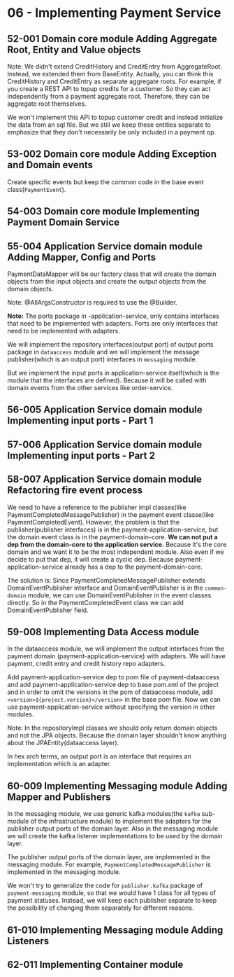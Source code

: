 # 06 - Implementing Payment Service

## 52-001 Domain core module Adding Aggregate Root, Entity and Value objects
Note: We didn't extend CreditHistory and CreditEntry from AggregateRoot. Instead, we extended them from BaseEntity. Actually, you can
think this CreditHistory and CreditEntry as separate aggregate roots. For example, if you create a REST API to topup credits for a customer.
So they can act independently from a payment aggregate root. Therefore, they can be aggregate root themselves.

We won't implement this API to topup customer credit and instead initialize the data from an sql file. But we still we keep these entities
separate to emphasize that they don't necessarily be only included in a payment op.

## 53-002 Domain core module Adding Exception and Domain events
Create specific events but keep the common code in the base event class(`PaymentEvent`).

## 54-003 Domain core module Implementing Payment Domain Service

## 55-004 Application Service domain module Adding Mapper, Config and Ports
PaymentDataMapper will be our factory class that will create the domain objects from the input objects and create the output objects from
the domain objects.

Note: @AllArgsConstructor is required to use the @Builder.

**Note:** The ports package in <service>-application-service, only contains interfaces that need to be implemented with adapters.
Ports are only interfaces that need to be implemented with adapters.

We will implement the repository interfaces(output port) of output ports package in `dataaccess` module and we will implement the
message publisher(which is an output port) interfaces in `messaging` module.

But we implement the input ports in application-service itself(which is the module that the interfaces are defined). Because it will
be called with domain events from the other services like order-service.

## 56-005 Application Service domain module Implementing input ports - Part 1

## 57-006 Application Service domain module Implementing input ports - Part 2

## 58-007 Application Service domain module Refactoring fire event process
We need to have a reference to the publisher impl classes(like PaymentCompletedMessagePublisher) in the 
payment event classe(like PaymentCompletedEvent). However, the problem is that the publisher(publisher interfaces) is in the payment-application-service,
but the domain event class is in the payment-domain-core. **We can not put a dep from the domain-core to the application service.** Because
it's the core domain and we want it to be the most independent module. Also even if we decide to put that dep, it will create a cyclic dep.
Because payment-application-service already has a dep to the payment-domain-core.

The solution is: Since PaymentCompletedMessagePublisher extends DomainEventPublisher interface and DomainEventPublisher is in the `common-domain`
module, we can use DomainEventPublisher in the event classes directly. So in the PaymentCompletedEvent class we can add DomainEventPublisher field.

## 59-008 Implementing Data Access module
In the dataaccess module, we will implement the output interfaces from the payment domain (payment-application-service) with adapters.
We will have payment, credit entry and credit history repo adapters.

Add payment-application-service dep to pom file of payment-dataaccess and add payment-application-service dep to base pom.xml of the project and
in order to omit the versions in the pom of dataaccess module, add `<version>${project.version}</version>` in the base pom file. Now we can use
payment-application-service without specifying the version in other modules.

Note: In the repositoryImpl classes we should only return domain objects and not the JPA objects. Because the domain layer shouldn't know
anything about the JPAEntity(dataaccess layer).

In hex arch terms, an output port is an interface that requires an implementation which is an adapter.

## 60-009 Implementing Messaging module Adding Mapper and Publishers
In the messaging module, we use generic kafka modules(the `kafka` sub-module of the infrastructure module) to implement the adapters for
the publisher output ports of the domain layer. Also in the messaging module we will create the kafka listener implementations to be used
by the domain layer.

The publisher output ports of the domain layer, are implemented in the messaging module. For example, `PaymentCompletedMessagePublisher` is
implemented in the messaging module.

We won't try to generalize the code for `publisher.kafka` package of `payment-messaging` module, so that we would have 1 class for all types of 
payment statuses. Instead, we will keep each publisher separate to keep the possibility of changing them separately for different reasons.

## 61-010 Implementing Messaging module Adding Listeners


## 62-011 Implementing Container module